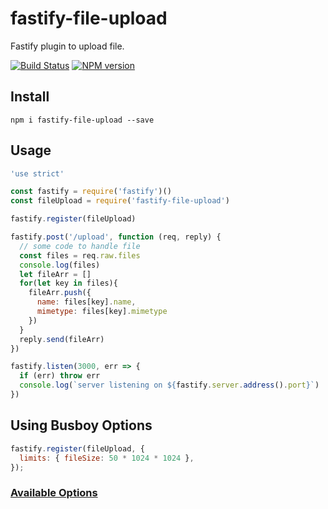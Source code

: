 # fastify-file-upload

Fastify plugin to upload file.

[![Build Status](https://travis-ci.org/huangang/fastify-file-upload.svg?branch=master)](https://travis-ci.org/huangang/fastify-file-upload)
[![NPM version](https://img.shields.io/npm/v/fastify-file-upload.svg?style=flat)](https://www.npmjs.com/package/fastify-file-upload)
## Install
```
npm i fastify-file-upload --save
```
## Usage

```js
'use strict'

const fastify = require('fastify')()
const fileUpload = require('fastify-file-upload')

fastify.register(fileUpload)

fastify.post('/upload', function (req, reply) {
  // some code to handle file
  const files = req.raw.files
  console.log(files)
  let fileArr = []
  for(let key in files){
    fileArr.push({
      name: files[key].name,
      mimetype: files[key].mimetype
    })
  }
  reply.send(fileArr)
})

fastify.listen(3000, err => {
  if (err) throw err
  console.log(`server listening on ${fastify.server.address().port}`)
})
```

## Using Busboy Options
```js
fastify.register(fileUpload, {
  limits: { fileSize: 50 * 1024 * 1024 },
});
```
### [Available Options](https://github.com/richardgirges/express-fileupload#available-options)

